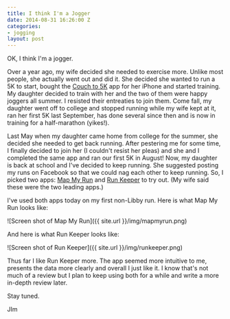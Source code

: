 ```yaml
---
title: I think I'm a Jogger
date: 2014-08-31 16:26:00 Z
categories:
- jogging
layout: post
---
```


OK, I think I'm a jogger. 

Over a year ago, my wife decided she needed to exercise more. Unlike most people, she actually went out and did it. She decided she wanted to run a 5K to start, bought the [Couch to 5K](http://www.active.com/mobile/c25k/) app for her iPhone and started training. My daughter decided to train with her and the two of them were happy joggers all summer. I resisted their entreaties to join them. Come fall, my daughter went off to college and stopped running while my wife kept at it, ran her first 5K last September, has done several since then and is now in training for a half-marathon (yikes!). 

Last May when my daughter came home from college for the summer, she decided she needed to get back running. After pestering me for some time, I finally decided to join her (I couldn't resist her pleas) and she and I completed the same app and ran our first 5K in August! Now, my daughter is back at school and I've decided to keep running. She suggested posting my runs on Facebook so that we could nag each other to keep running. So, I picked two apps: [Map My Run](http://www.mapmyrun.com) and [Run Keeper](http://runkeeper.com) to try out. (My wife said these were the two leading apps.) 

I've used both apps today on my first non-Libby run. Here is what Map My Run looks like: 

![Screen shot of Map My Run]({{ site.url }}/img/mapmyrun.png)

And here is what Run Keeper looks like: 

![Screen shot of Run Keeper]({{ site.url }}/img/runkeeper.png)

Thus far I like Run Keeper more. The app seemed more intuitive to me, presents the data more clearly and overall I just like it. I know that's not much of a review but I plan to keep using both for a while and write a more in-depth review later. 

Stay tuned. 

JIm